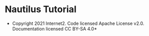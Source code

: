 # Nautilus Tutorial
* Copyright 2021 Internet2. Code licensed Apache License v2.0. Documentation licensed CC BY-SA 4.0*
